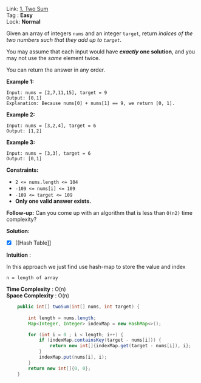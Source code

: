 Link: [1. Two Sum](https://leetcode.com/problems/two-sum/description/) <br>
Tag : **Easy**<br>
Lock: **Normal**

Given an array of integers `nums` and an integer `target`, return _indices of the two numbers such that they add up to `target`_.

You may assume that each input would have **_exactly_ one solution**, and you may not use the _same_ element twice.

You can return the answer in any order.

**Example 1:**

```
Input: nums = [2,7,11,15], target = 9
Output: [0,1]
Explanation: Because nums[0] + nums[1] == 9, we return [0, 1].
```

**Example 2:**

```
Input: nums = [3,2,4], target = 6
Output: [1,2]
```

**Example 3:**

```
Input: nums = [3,3], target = 6
Output: [0,1]
```

**Constraints:**

- `2 <= nums.length <= 104`
- `-109 <= nums[i] <= 109`
- `-109 <= target <= 109`
- **Only one valid answer exists.**

**Follow-up:** Can you come up with an algorithm that is less than `O(n2)` time complexity?

**Solution:**

- [x] [[Hash Table]]

**Intuition** :

In this approach we just find use hash-map to store the value and index 

```
n = length of array
```
**Time Complexity** : O(n)<br>
**Space Complexity** : O(n)

```java
    public int[] twoSum(int[] nums, int target) {
        
        int length = nums.length;
        Map<Integer, Integer> indexMap = new HashMap<>();

        for (int i = 0 ; i < length; i++) {
            if (indexMap.containsKey(target - nums[i])) {
                return new int[]{indexMap.get(target - nums[i]), i};
            }
            indexMap.put(nums[i], i);
        }
        return new int[]{0, 0};
    }
```

